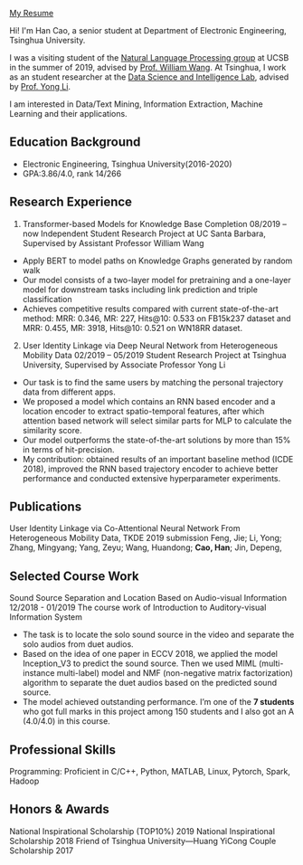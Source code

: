 [My Resume](https://github.com/caoh18/caoh18.github.io/blob/master/CV_HanCao.pdf)

Hi! I'm Han Cao, a senior student at Department of Electronic Engineering, Tsinghua University.

I was a visiting student of the [Natural Language Processing group](http://nlp.cs.ucsb.edu/) at UCSB in the summer of 2019, advised by [Prof. William Wang](https://sites.cs.ucsb.edu/~william/). At Tsinghua, I work as an student researcher at the [Data Science and Intelligence Lab](http://fi.ee.tsinghua.edu.cn/), advised by [Prof. Yong Li](http://fi.ee.tsinghua.edu.cn/~liyong/).

I am interested in Data/Text Mining, Information Extraction, Machine Learning and their applications.

## Education Background
* Electronic Engineering, Tsinghua University(2016-2020)
* GPA:3.86/4.0, rank 14/266

## Research Experience
1. Transformer-based Models for Knowledge Base Completion                08/2019 – now
Independent Student Research Project at UC Santa Barbara, Supervised by Assistant Professor William Wang
* Apply BERT to model paths on Knowledge Graphs generated by random walk
* Our model consists of a two-layer model for pretraining and a one-layer model for downstream tasks including link prediction and triple classification
* Achieves competitive results compared with current state-of-the-art method: MRR: 0.346, MR: 227, Hits@10: 0.533 on FB15k237 dataset and MRR: 0.455, MR: 3918, Hits@10: 0.521 on WN18RR dataset.

2. User Identity Linkage via Deep Neural Network from Heterogeneous Mobility Data                       02/2019 – 05/2019
Student Research Project at Tsinghua University, Supervised by Associate Professor Yong Li
* Our task is to find the same users by matching the personal trajectory data from different apps.
* We proposed a model which contains an RNN based encoder and a location encoder to extract spatio-temporal features, after which attention based network will select similar parts for MLP to calculate the similarity score.
* Our model outperforms the state-of-the-art solutions by more than 15% in terms of hit-precision.
* My contribution: obtained results of an important baseline method (ICDE 2018), improved the RNN based trajectory encoder to achieve better performance and conducted extensive hyperparameter experiments.

## Publications
User Identity Linkage via Co-Attentional Neural Network From Heterogeneous Mobility Data, TKDE 2019 submission
Feng, Jie; Li, Yong; Zhang, Mingyang; Yang, Zeyu; Wang, Huandong; **Cao, Han**; Jin, Depeng, 

## Selected Course Work
Sound Source Separation and Location Based on Audio-visual Information                                      12/2018 - 01/2019
The course work of Introduction to Auditory-visual Information System
* The task is to locate the solo sound source in the video and separate the solo audios from duet audios.
* Based on the idea of one paper in ECCV 2018, we applied the model Inception_V3 to predict the sound source. Then we used MIML (multi-instance multi-label) model and NMF (non-negative matrix factorization) algorithm to separate the duet audios based on the predicted sound source.
* The model achieved outstanding performance. I’m one of the **7 students** who got full marks in this project among 150 students and I also got an A (4.0/4.0) in this course.

## Professional Skills
Programming: Proficient in C/C++, Python, MATLAB, Linux, Pytorch, Spark, Hadoop

## Honors & Awards
National Inspirational Scholarship (TOP10%)                         2019
National Inspirational Scholarship                                  2018
Friend of Tsinghua University—Huang YiCong Couple Scholarship       2017


